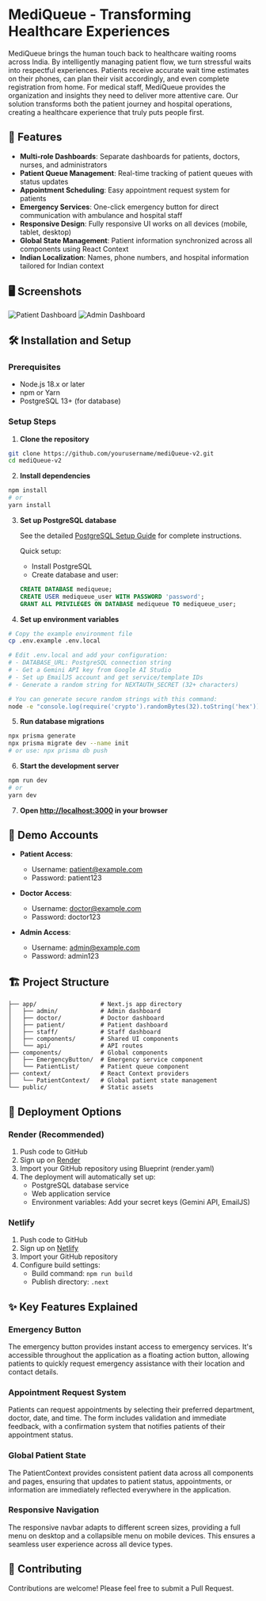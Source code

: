# MediQueue - Transforming Healthcare Experiences

MediQueue brings the human touch back to healthcare waiting rooms across India. By intelligently managing patient flow, we turn stressful waits into respectful experiences. Patients receive accurate wait time estimates on their phones, can plan their visit accordingly, and even complete registration from home. For medical staff, MediQueue provides the organization and insights they need to deliver more attentive care. Our solution transforms both the patient journey and hospital operations, creating a healthcare experience that truly puts people first.

## 🚀 Features

- **Multi-role Dashboards**: Separate dashboards for patients, doctors, nurses, and administrators
- **Patient Queue Management**: Real-time tracking of patient queues with status updates
- **Appointment Scheduling**: Easy appointment request system for patients
- **Emergency Services**: One-click emergency button for direct communication with ambulance and hospital staff
- **Responsive Design**: Fully responsive UI works on all devices (mobile, tablet, desktop)
- **Global State Management**: Patient information synchronized across all components using React Context
- **Indian Localization**: Names, phone numbers, and hospital information tailored for Indian context

## 🖥️ Screenshots

![Patient Dashboard](https://via.placeholder.com/800x400.png?text=Patient+Dashboard)
![Admin Dashboard](https://via.placeholder.com/800x400.png?text=Admin+Dashboard)

## 🛠️ Installation and Setup

### Prerequisites
- Node.js 18.x or later
- npm or Yarn
- PostgreSQL 13+ (for database)

### Setup Steps

1. **Clone the repository**
```bash
git clone https://github.com/yourusername/mediQueue-v2.git
cd mediQueue-v2
```

2. **Install dependencies**
```bash
npm install
# or
yarn install
```

3. **Set up PostgreSQL database**
   
   See the detailed [PostgreSQL Setup Guide](./POSTGRESQL_SETUP.md) for complete instructions.
   
   Quick setup:
   - Install PostgreSQL
   - Create database and user:
   ```sql
   CREATE DATABASE mediqueue;
   CREATE USER mediqueue_user WITH PASSWORD 'password';
   GRANT ALL PRIVILEGES ON DATABASE mediqueue TO mediqueue_user;
   ```

4. **Set up environment variables**
```bash
# Copy the example environment file
cp .env.example .env.local

# Edit .env.local and add your configuration:
# - DATABASE_URL: PostgreSQL connection string
# - Get a Gemini API key from Google AI Studio  
# - Set up EmailJS account and get service/template IDs
# - Generate a random string for NEXTAUTH_SECRET (32+ characters)

# You can generate secure random strings with this command:
node -e "console.log(require('crypto').randomBytes(32).toString('hex'))"
```

5. **Run database migrations**
```bash
npx prisma generate
npx prisma migrate dev --name init
# or use: npx prisma db push
```

6. **Start the development server**
```bash
npm run dev
# or
yarn dev
```

7. **Open [http://localhost:3000](http://localhost:3000) in your browser**

## 📱 Demo Accounts

- **Patient Access**:
  - Username: patient@example.com
  - Password: patient123

- **Doctor Access**:
  - Username: doctor@example.com
  - Password: doctor123

- **Admin Access**:
  - Username: admin@example.com
  - Password: admin123

## 🏗️ Project Structure

```
├── app/                  # Next.js app directory
│   ├── admin/            # Admin dashboard
│   ├── doctor/           # Doctor dashboard
│   ├── patient/          # Patient dashboard
│   ├── staff/            # Staff dashboard
│   ├── components/       # Shared UI components
│   └── api/              # API routes
├── components/           # Global components
│   ├── EmergencyButton/  # Emergency service component
│   └── PatientList/      # Patient queue component
├── context/              # React Context providers
│   └── PatientContext/   # Global patient state management
└── public/               # Static assets
```

## 🚀 Deployment Options

### Render (Recommended)
1. Push code to GitHub
2. Sign up on [Render](https://render.com)
3. Import your GitHub repository using Blueprint (render.yaml)
4. The deployment will automatically set up:
   - PostgreSQL database service
   - Web application service
   - Environment variables: Add your secret keys (Gemini API, EmailJS)

### Netlify
1. Push code to GitHub
2. Sign up on [Netlify](https://netlify.com)
3. Import your GitHub repository
4. Configure build settings:
   - Build command: `npm run build`
   - Publish directory: `.next`

## ✨ Key Features Explained

### Emergency Button
The emergency button provides instant access to emergency services. It's accessible throughout the application as a floating action button, allowing patients to quickly request emergency assistance with their location and contact details.

### Appointment Request System
Patients can request appointments by selecting their preferred department, doctor, date, and time. The form includes validation and immediate feedback, with a confirmation system that notifies patients of their appointment status.

### Global Patient State
The PatientContext provides consistent patient data across all components and pages, ensuring that updates to patient status, appointments, or information are immediately reflected everywhere in the application.

### Responsive Navigation
The responsive navbar adapts to different screen sizes, providing a full menu on desktop and a collapsible menu on mobile devices. This ensures a seamless user experience across all device types.

## 🤝 Contributing
Contributions are welcome! Please feel free to submit a Pull Request.
